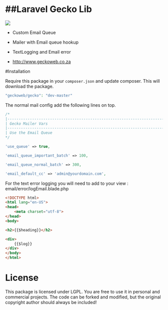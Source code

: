 ##Laravel Gecko Lib
=================

<img src="http://geckoweb.co.za/assets/images/Gecko.png"/>

- Custom Email Queue

- Mailer with Email queue hookup

- TextLogging and Email error

- http://www.geckoweb.co.za

#Installation

Require this package in your `composer.json` and update composer. This will download the package.

```php
"geckoweb/gecko": "dev-master"
```

The normal mail config add the following lines on top.

```php
/*
|--------------------------------------------------------------------------
| Gecko Mailer Vars
|--------------------------------------------------------------------------
| Use the Email Queue
*/

'use_queue' => true,

'email_queue_important_batch' => 100,

'email_queue_normal_batch' => 300,

'email_default_cc' => 'admin@yourdomain.com',
```

For the text error logging you will need to add to your view : email/error/logEmail.blade.php

```html
<!DOCTYPE html>
<html lang="en-US">
<head>
    <meta charset="utf-8">
</head>
<body>

<h2>{{$heading}}</h2>

<div>
    {{$log}}
</div>
</body>
</html>
```

# License

This package is licensed under LGPL. You are free to use it in personal and commercial projects. The code can be forked and modified, but the original copyright author should always be included!
